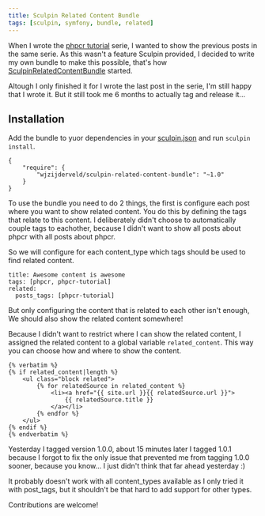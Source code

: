 ```yaml
---
title: Sculpin Related Content Bundle
tags: [sculpin, symfony, bundle, related]
---
```


When I wrote the [phpcr tutorial] serie, I wanted to show the previous posts in the same serie.
As this wasn't a feature Sculpin provided, I decided to write my own bundle to make this
possible, that's how [SculpinRelatedContentBundle] started.

Altough I only finished it for I wrote the last post in the serie, I'm still happy that I wrote it.
But it still took me 6 months to actually tag and release it... 

## Installation

Add the bundle to yuor dependencies in your [sculpin.json] and run `sculpin install`.

~~~language-javascript
{
    "require": {
        "wjzijderveld/sculpin-related-content-bundle": "~1.0"
    }
}
~~~

To use the bundle you need to do 2 things, the first is configure each post where you want to show related content.
You do this by defining the tags that relate to this content. I deliberately didn't choose to automatically couple
tags to eachother, because I didn't want to show all posts about phpcr with all posts about phpcr.

So we will configure for each content_type which tags should be used to find related content.


~~~language-javascript
title: Awesome content is awesome
tags: [phpcr, phpcr-tutorial]
related:
  posts_tags: [phpcr-tutorial]
~~~

But only configuring the content that is related to each other isn't enough,
We should also show the related content somewhere!

Because I didn't want to restrict where I can show the related content, I assigned the related content to
a global variable `related_content`. This way you can choose how and where to show the content.

~~~language-markup
{% verbatim %}
{% if related_content|length %}
    <ul class="block related">
        {% for relatedSource in related_content %}
            <li><a href="{{ site.url }}{{ relatedSource.url }}">
                {{ relatedSource.title }}
            </a></li>
        {% endfor %}
    </ul>
{% endif %}
{% endverbatim %}
~~~

Yesterday I tagged version 1.0.0, about 15 minutes later I tagged 1.0.1 because I forgot to fix the only issue that prevented me from tagging 1.0.0 sooner, because you know... I just didn't think that far ahead yesterday :)

It probably doesn't work with all content_types available as I only tried it with post_tags, but it shouldn't be that hard to add support for other types.

Contributions are welcome!

[phpcr tutorial]: {{site.url}}/2013/11/16/setup-jackalope-with-mysql
[SculpinRelatedContentBundle]: https://github.com/wjzijderveld/SculpinRelatedContentBundle
[sculpin.json]: https://sculpin.io/documentation/embedded-composer/
